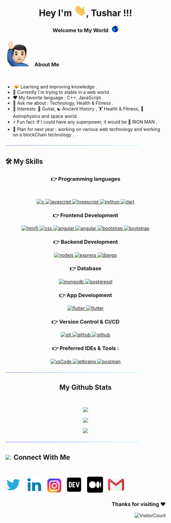 <h1><div align= "center "> Hey  I'm <img src="Assets/Hi.gif" width="38"/>, Tushar !!! </div></h1>
<div align= "center"><h3>Welcome  to My World &nbsp; <img src="Assets/Earth.gif" width="20"/> <h3></div>
<h3> <img src="Assets/man.png" width="80"/> &nbsp;  About Me</h3> 
<br>

- <img src="Assets/Blow.gif" width="20"/> Learning and improving knowledge .
- 🌱 Currently I'm trying to stable in a web world .
- ❤️ My favorite language : C++, JavaScript .
- 💬 Ask me about : Technology, Health & Fitness .
- 💜 Interests: 🎸 Guitar, ☯️ Ancient History , 🏋️ Health & Fitness, 🌌 Astrophysics and space world.
- ⚡ Fun fact: If I could have any superpower, it would be 🤖 IRON MAN .
- 🔮 Plan for next year : working on various web technology and working on a blockChain technology .

<img src="Assets/line.gif" />

## 🛠️ My Skills

<h3 align="center">👉 Programming languages</h3><br>
<p align="center">
  <a href="https://www.cplusplus.com/doc/tutorial/" target="_blank"> 
    <img src="https://img.shields.io/badge/C++%20programming-A8B9CC.svg?style=for-the-badge&logo=c&logoColor=white"
      alt="c"/>
    </a>
      <a href="https://developer.mozilla.org/en-US/docs/Web/JavaScript" target="_blank"> 
    <img src="https://img.shields.io/badge/Javascript-F7DF1E.svg?style=for-the-badge&logo=javascript&logoColor=black"
      alt="javascript"/> 
  </a>
  </a>
  <a href="https://www.typescriptlang.org/" target="_blank"> 
    <img src="https://img.shields.io/badge/typescript-3178C6.svg?style=for-the-badge&logo=typescript&logoColor=white"
      alt="typescript"/>
  </a>
  <a href="https://www.python.org/" target="_blank">
    <img src="https://img.shields.io/badge/Python-1572B6.svg?style=for-the-badge&logo=python&logoColor=white"
      alt="python"/>
  </a>
  <a href="https://dart.dev/" target="_blank"> 
    <img src="https://img.shields.io/badge/dart-1C2834.svg?style=for-the-badge&logo=dart&logoColor=white"
      alt="dart"/>
  </a>
</p>

<h3 align="center">👉 Frontend Development</h3>
<p align="center">
      <a href="https://dev.w3.org/html5/html-author/" target="_blank">
    <img src="https://img.shields.io/badge/html-E34F26.svg?style=for-the-badge&logo=html5&logoColor=white"
      alt="html5"/>
  </a>
  <a href="https://www.w3schools.com/cssref/" target="_blank">
    <img src="https://img.shields.io/badge/css-1572B6.svg?style=for-the-badge&logo=css3&logoColor=black" alt="css"/> 
  </a>
  <a href="https://reactjs.org/" target="_blank">
    <img src="https://img.shields.io/badge/React-61DBFB.svg?style=for-the-badge&logo=react&logoColor=white" alt="angular" />
  </a>
    <a href="https://nextjs.org/" target="_blank">
    <img src="https://img.shields.io/badge/Next.js-000000.svg?style=for-the-badge&logo=next.js&logoColor=white" alt="angular" />
    </a>
      <a href="https://getbootstrap.com" target="_blank">
    <img src="https://img.shields.io/badge/bootstrap-7952B3.svg?style=for-the-badge&logo=bootstrap&logoColor=white"
      alt="bootstrap"/>
      </a>
       <a href="https://mui.com/" target="_blank">
    <img src="https://img.shields.io/badge/mui-00b0ff.svg?style=for-the-badge&logo=MUI&logoColor=white"
      alt="bootstrap"/>
      </a>
 
</p>

<h3 align="center">👉 Backend Development</h3>
<p align="center">
  <a href="https://nodejs.org" target="_blank"> 
    <img src="https://img.shields.io/badge/node.js-339933.svg?style=for-the-badge&logo=nodedotjs&logoColor=white"
      alt="nodejs"/> 
  </a>
  <a href="https://expressjs.com" target="_blank">
    <img src="https://img.shields.io/badge/express-000000.svg?style=for-the-badge&logo=express&logoColor=white"
      alt="express" />
  <a href="https://www.djangoproject.com/" target="_blank"> 
    <img src="https://img.shields.io/badge/Django-092e20.svg?style=for-the-badge&logo=django&logoColor=white" alt="django " /> 
  </a>

  <h3 align="center">👉 Database </h3>
<p align="center">
  <a href="https://www.mongodb.com/" target="_blank"> 
    <img src="https://img.shields.io/badge/mongodb-47A248.svg?style=for-the-badge&logo=mongodb&logoColor=white"
      alt="mongodb"/> 
  </a> 
  <a href="https://www.postgresql.org/" target="_blank"> 
    <img src="https://img.shields.io/badge/postgreSQL-4169E1.svg?style=for-the-badge&logo=postgresql&logoColor=white"
      alt="postgresql"/> 
  </a>
</p>

  <h3 align="center">👉 App Development </h3>
<p align="center">
  <a href="https://flutter.dev/" target="_blank"> 
    <img src="https://img.shields.io/badge/flutter-8B94ED.svg?style=for-the-badge&logo=flutter&logoColor=white"
      alt="flutter"/> 
  </a>
    <a href="https://flutter.dev/" target="_blank"> 
    <img src="https://img.shields.io/badge/react_Native-61DBFB.svg?style=for-the-badge&logo=react&logoColor=white"
      alt="flutter"/> 
  </a>

</p>

<h3 align="center">👉 Version Control & CI/CD</h3>
<p align="center">
  <a href="https://git-scm.com/" target="_blank">
    <img src="https://img.shields.io/badge/git-F05032.svg?style=for-the-badge&logo=git&logoColor=white"
      alt="git"/>
  </a>
  <a href="https://docs.github.com/en" target="_blank">
    <img src="https://img.shields.io/badge/github-181717.svg?style=for-the-badge&logo=github&logoColor=white" alt="github" />
  </a>
  <a href="https://about.gitlab.com/" target="_blank">
    <img src="https://img.shields.io/badge/gitlab-554488.svg?style=for-the-badge&logo=gitlab&logoColor=white" alt="github" />
  </a>
</p>

<h3 align="center">👉 Preferred IDEs  & Tools :</h3>
<p align="center"> 
  <a href="https://code.visualstudio.com/" target="_blank">
    <img src="https://img.shields.io/badge/vscode-007ACC.svg?style=for-the-badge&logo=visualstudiocode&logoColor=white" alt="vsCode"/> 
  </a>
  <a href="https://www.jetbrains.com/" target="_blank">
    <img src="https://img.shields.io/badge/jetbrains%20IDE-000000.svg?style=for-the-badge&logo=jetbrains&logoColor=white" alt="jetbrains" />
  </a>
  <a href="https://www.postman.com/" target="_blank"> 
    <img src="https://img.shields.io/badge/POSTMAN-FF6C37.svg?style=for-the-badge&logo=postman&logoColor=white" alt="postman"/>
  </a>
</p>
<img src="Assets/line.gif" />

<br/>

<div align="center">
<h2><b>My Github Stats</b></h2><br>

<img src="https://github-readme-stats.vercel.app/api?username=tusharjagi&&show_icons=true&count_private=true&theme=github_dark"/><br>

<img src="https://github-readme-streak-stats.herokuapp.com/?user=tusharjagi&theme=blueberry_duo"/><br>

<img src="https://github-readme-stats.vercel.app/api/top-langs/?username=tusharjagi&layout=compact&theme=github_dark"/><br>

</div>

<img src="Assets/line.gif"/><br>

<h2><img src="Assets/conn.png" width="30" />&nbsp; Connect With Me </h2><br>

[<img src=Assets/twitter.png width="50" />](https://twitter.com/tusharjagi)&nbsp;&nbsp;&nbsp;
[<img src=Assets/linkedin.png width="50" />](https://www.linkedin.com/in/tushar-jagi-519025215/)&nbsp;&nbsp;&nbsp;
[<img src=Assets/ig-logo.png width="44"/>](https://www.instagram.com/tusharjagi)&nbsp;&nbsp;&nbsp;
[<img src=Assets/Dev.png width="50"/>](https://dev.to/tusharjagi)&nbsp;&nbsp;&nbsp;
[<img src=Assets/medium.png width="50"/>](https://medium.com/@tusharjagi)&nbsp;&nbsp;&nbsp;
[<img src=Assets/gmail.png width="50"/>](mailto:tusharjagi@gmail.com)&nbsp;&nbsp;&nbsp;

<div align="right">
<h3>Thanks for visiting ❤️ </h3>

![VisitorCount](https://profile-counter.glitch.me/tusharjagi/count.svg)

</div>
